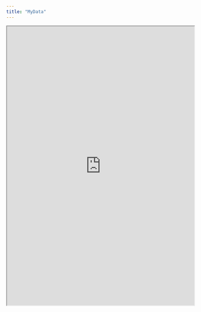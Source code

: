 ```yaml
---
title: "MyData"
---
```



<iframe height="750" width="100%" src="https://ewelton.github.io/ktest/wiki.html#MyData"></iframe>
